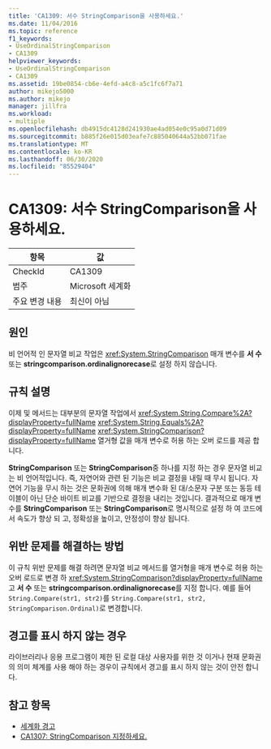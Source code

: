 ```yaml
---
title: 'CA1309: 서수 StringComparison을 사용하세요.'
ms.date: 11/04/2016
ms.topic: reference
f1_keywords:
- UseOrdinalStringComparison
- CA1309
helpviewer_keywords:
- UseOrdinalStringComparison
- CA1309
ms.assetid: 19be0854-cb6e-4efd-a4c8-a5c1fc6f7a71
author: mikejo5000
ms.author: mikejo
manager: jillfra
ms.workload:
- multiple
ms.openlocfilehash: db4915dc4128d241930ae4ad054e0c95a0d71d09
ms.sourcegitcommit: b885f26e015d03eafe7c885040644a52bb071fae
ms.translationtype: MT
ms.contentlocale: ko-KR
ms.lasthandoff: 06/30/2020
ms.locfileid: "85529404"
---
```

# <a name="ca1309-use-ordinal-stringcomparison"></a>CA1309: 서수 StringComparison을 사용하세요.

|항목|값|
|-|-|
|CheckId|CA1309|
|범주|Microsoft 세계화|
|주요 변경 내용|최신이 아님|

## <a name="cause"></a>원인

비 언어적 인 문자열 비교 작업은 <xref:System.StringComparison> 매개 변수를 **서 수** 또는 **stringcomparison.ordinalignorecase**로 설정 하지 않습니다.

## <a name="rule-description"></a>규칙 설명
이제 및 메서드는 대부분의 문자열 작업에서 <xref:System.String.Compare%2A?displayProperty=fullName> <xref:System.String.Equals%2A?displayProperty=fullName> <xref:System.StringComparison?displayProperty=fullName> 열거형 값을 매개 변수로 허용 하는 오버 로드를 제공 합니다.

**StringComparison** 또는 **StringComparison**중 하나를 지정 하는 경우 문자열 비교는 비 언어적입니다. 즉, 자연어와 관련 된 기능은 비교 결정을 내릴 때 무시 됩니다. 자연어 기능을 무시 하는 것은 문화권에 의해 매개 변수화 된 대/소문자 구분 또는 동등 테이블이 아닌 단순 바이트 비교를 기반으로 결정을 내리는 것입니다. 결과적으로 매개 변수를 **StringComparison** 또는 **StringComparison**로 명시적으로 설정 하 여 코드에서 속도가 향상 되 고, 정확성을 높이고, 안정성이 향상 됩니다.

## <a name="how-to-fix-violations"></a>위반 문제를 해결하는 방법
이 규칙 위반 문제를 해결 하려면 문자열 비교 메서드를 열거형을 매개 변수로 허용 하는 오버 로드로 변경 하 <xref:System.StringComparison?displayProperty=fullName> 고 **서 수** 또는 **stringcomparison.ordinalignorecase**를 지정 합니다. 예를 들어 `String.Compare(str1, str2)`를 `String.Compare(str1, str2, StringComparison.Ordinal)`로 변경합니다.

## <a name="when-to-suppress-warnings"></a>경고를 표시 하지 않는 경우
라이브러리나 응용 프로그램이 제한 된 로컬 대상 사용자를 위한 것 이거나 현재 문화권의 의미 체계를 사용 해야 하는 경우이 규칙에서 경고를 표시 하지 않는 것이 안전 합니다.

## <a name="see-also"></a>참고 항목

- [세계화 경고](../code-quality/globalization-warnings.md)
- [CA1307: StringComparison 지정하세요.](../code-quality/ca1307.md)
